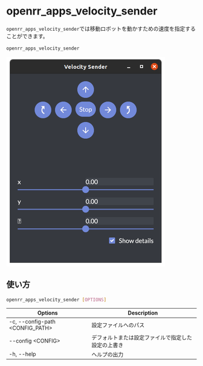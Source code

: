 # openrr_apps_velocity_sender

`openrr_apps_velocity_sender`では移動ロボットを動かすための速度を指定することができます。

```bash
openrr_apps_velocity_sender
```

![velocity_sender](image/velocity_sender.png)

## 使い方

```bash
openrr_apps_velocity_sender [OPTIONS]
```

| Options                         | Description                                        |
| ------------------------------- | -------------------------------------------------- |
| -c, --config-path <CONFIG_PATH> | 設定ファイルへのパス                               |
| --config \<CONFIG>               | デフォルトまたは設定ファイルで指定した設定の上書き |
| -h, --help                      | ヘルプの出力                                       |
